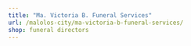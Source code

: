 ```yaml
---
title: "Ma. Victoria B. Funeral Services"
url: /malolos-city/ma-victoria-b-funeral-services/
shop: funeral directors
---
```

